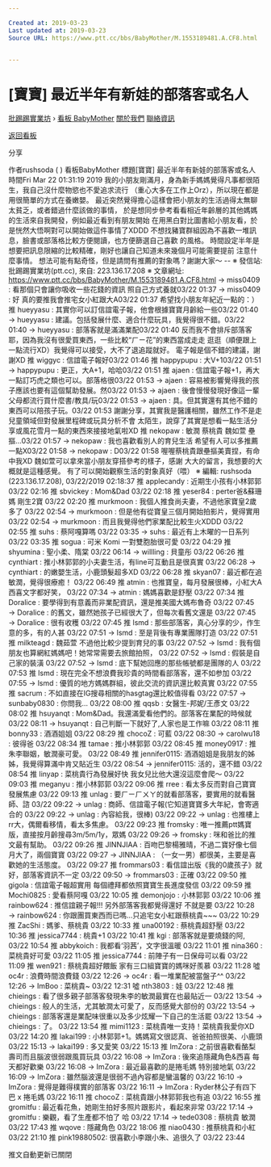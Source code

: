 ```yaml
---

Created at: 2019-03-23
Last updated at: 2019-03-23
Source URL: https://www.ptt.cc/bbs/BabyMother/M.1553189481.A.CF8.html


---
```


# [寶寶] 最近半年有新娃的部落客或名人


[批踢踢實業坊](https://www.ptt.cc/bbs/) › [看板 BabyMother](https://www.ptt.cc/bbs/BabyMother/index.html) [關於我們](https://www.ptt.cc/about.html) [聯絡資訊](https://www.ptt.cc/contact.html)

[返回看板](https://www.ptt.cc/bbs/BabyMother/index.html)

分享

作者rushsoda ( )
看板BabyMother
標題\[寶寶\] 最近半年有新娃的部落客或名人
時間Fri Mar 22 01:31:19 2019
我的小朋友剛滿月，身為新手媽媽覺得凡事都很陌生，我自己沒什麼物慾也不愛追求流行 （重心大多在工作上Orz），所以現在都是用很簡單的方式在養嫩嬰。 最近突然覺得擔心這樣會把小朋友的生活過得太無聊太貧乏，或者錯過什麼該做的事情， 於是想同步參考看看相近年齡層的其他媽媽的生活來自我開發，例如最近看到有朋友開始 在用黑白對比圖書給小朋友看，於是恍然大悟啊對可以開始做這件事情了XDDD 不想找豬寶群組因為不喜歡一堆訊息，臉書或部落格比較方便閱讀，也方便篩選自己喜歡 的風格。 時間設定半年是想要把訊息限縮的比較精確，剛好也讓自己知道未來幾個月可能需要提前 注意什麼事情。 想法可能有點奇怪，但是請問有推薦的對象嗎？謝謝大家～ -- ※ 發信站: 批踢踢實業坊(ptt.cc), 來自: 223.136.17.208 ※ 文章網址: <https://www.ptt.cc/bbs/BabyMother/M.1553189481.A.CF8.html>
→ miss0409 : 看那個只會讓你吸收一些花錢的資訊 照自己方式養就03/22 01:37
→ miss0409 : 好 真的要推我會推宅女小紅跟大A03/22 01:37
希望找小朋友年紀近一點的：）
推 hueyyasu : 其實你可以訂信誼電子報，他會根據寶寶月齡給一些03/22 01:40
→ hueyyasu : 建議。包括發展什麼、適合什麼玩具，我覺得很不錯。03/22 01:40
→ hueyyasu : 部落客就是滿滿業配03/22 01:40
反而我不會排斥部落客耶，因為我沒有很愛買東西，一些比較“ㄏㄧ花”的東西當成走走 逛逛（順便跟上一點流行XD）我覺得可以接受，大不了退追蹤就好。 電子報是個不錯的建議，謝謝XD
推 wiggyc : 信誼電子報好03/22 01:46
推 happypupu : 大V+103/22 01:51
→ happypupu : 更正，大A+1，哈哈03/22 01:51
推 ajaen : 信誼電子報+1，再大一點訂巧虎之類也可以。部落格很03/22 01:53
→ ajaen : 容易被影響覺得我的孩子應該也要有這個幫助發展。然03/22 01:53
→ ajaen : 後會慢慢發現好像這一輩父母都流行買什麼書/教具/玩03/22 01:53
→ ajaen : 具。但其實還有其他不錯的東西可以陪孩子玩。03/22 01:53
謝謝分享，其實我是醫護相關，雖然工作不是走兒童領域但對發展里程碑或玩具分析不會 太陌生，說穿了其實是想看一點生活分享或風花雪月一點的東西來接接地氣啦XD
推 nekopaw : 敏潤 蔡桃貴 魏如萱 壘摳...03/22 01:57
→ nekopaw : 我也喜歡看別人的育兒生活 希望有人可以多推薦一點X03/22 01:58
→ nekopaw : D03/22 01:58
喔喔蔡桃貴跟壘摳美賣捏，有命中我XD 魏如萱可以拿來當小朋友穿搭參考的樣子，感謝 大大的留言，我想要的大概就是這種感覺。 有了可以開始觀察生活的對象真好（喂） ※ 編輯: rushsoda (223.136.17.208), 03/22/2019 02:18:37
推 applecandy : 近期生小孩有小林郭郭 03/22 02:16
推 sbvickey : Mom&Dad 03/22 02:18
推 yeser84 : perter爸&蘇珊媽 剛生2寶 03/22 02:20
推 murkmoon : 我個人推食尚夫妻，不過他家寶皇2歲多了 03/22 02:54
→ murkmoon : 但是他有從寶皇三個月開始拍影片，覺得實用 03/22 02:54
→ murkmoon : 而且我覺得他們家業配比較生火XDDD 03/22 02:55
推 suhs : 蔡阿嘎算嗎 03/22 03:35
→ suhs : 最近有上木曜的一日系列 03/22 03:35
推 sogua : 可米 Komi 一對雙胞胎很可愛 03/22 04:29
推 shyumina : 聖小柔、隋棠 03/22 06:14
→ willling : 貝童彤 03/22 06:26
推 cynthiart : 推小林郭郭的小夫妻生活，有line可互動且是很真實 03/22 06:28
→ cynthiart : 的嫩嬰生活，小鹿頭髮超多XD 03/22 06:28
推 skyan07 : 最近都在追敏潤，覺得很療癒！ 03/22 06:49
推 atmin : 也推寶皇，每月發展很棒，小紅大A西喜文字都好笑， 03/22 07:34
→ atmin : 媽媽喜歡是舒壓 03/22 07:34
推 Doralice : 要學得到有意義而非業配資訊，還是推美國大媽布魯奇 03/22 07:45
→ Doralice : 的舊文，雖然她孩子已經很大了，但每次看舊文還是 03/22 07:45
→ Doralice : 很有收穫 03/22 07:45
推 lsmd : 那些部落客，真心分享的少，作生意的多，有的人甚 03/22 07:51
→ lsmd : 至是背後有專業團隊打造 03/22 07:51
推 milkteagd : 魏茹萱 不過他比較少提到育兒的事 03/22 07:52
→ lsmd : 我有個朋友也算網紅媽媽吧！她常常需要去旅館拍照， 03/22 07:52
→ lsmd : 假裝是自己家的裝潢 03/22 07:52
→ lsmd : 底下幫她回應的那些帳號都是團隊的人 03/22 07:53
推 lsmd : 現在完全不想浪費我珍貴的時間看部落客，還不如参加 03/22 07:55
→ lsmd : 優質的地方媽媽群組，彼此交流的資訊還比較真實 03/22 07:55
推 sacrum : 不如直接在IG搜尋相關的hasgtag還比較值得看 03/22 07:57
→ sunbaby0830 : 你問我... 03/22 08:00
推 qqsb : 女醫生-邦妮/王彥文 03/22 08:02
推 hsuyanqt : Mom&Dad。我還滿愛看他們的。部落客在業配的時候就 03/22 08:11
→ hsuyanqt : 自己判斷一下就好了,人家也是工作嘛 03/22 08:11
推 bonny33 : 酒酒姐姐 03/22 08:29
推 chocoZ : 可藍 03/22 08:30
→ carolwu18 : 彼得爸 03/22 08:34
推 tamae : 推小林郭郭 03/22 08:45
推 money0917 : 推朱李聯姻，敏潤豪可愛。 03/22 08:49
推 jennifer0115: 酒酒姐姐是我朋友的姊姊，我覺得算滿中肯又貼近生 03/22 08:54
→ jennifer0115: 活的，還不錯 03/22 08:54
推 linyap : 菜桃貴行為發展好快 我女兒比他大還沒這麼會爬～ 03/22 09:03
推 meganyu : 推小林郭郭 03/22 09:06
推 rree : 看太多反而對自己寶寶發展焦慮 03/22 09:13
推 unlag : 要ㄏㄧㄏㄨㄚ的就看部落客，要實用的就看醫師、諮 03/22 09:22
→ unlag : 商師、信誼電子報(它知道寶寶多大年紀，會寄適合的 03/22 09:22
→ unlag : 內容給我，很棒) 03/22 09:22
→ unlag : 也推樓上rr大，偶爾看移情，看太多焦慮。 03/22 09:23
推 fromsky : 唯一推薦ptt媽寶版，直接按月齡搜尋3m/5m/1y，眾媽 03/22 09:26
→ fromsky : 咪和爸比的推文最有幫助。 03/22 09:26
推 JINNJIAA : 百吻巴黎楊雅晴，不過二寶好像七個月大了，兩個寶寶 03/22 09:27
→ JINNJIAA : （一女一男）都很美，主要是喜歡她的生活態度。 03/22 09:27
推 frommars03 : 看信誼出版《我的0歲孩子》就好，部落客資訊不一定 03/22 09:50
→ frommars03 : 正確 03/22 09:50
推 gigola : 信誼電子報超實用 每個禮拜都依照寶寶生長進度發信 03/22 09:59
推 Mochi0825 : 愛看蔡阿嘎 03/22 10:05
推 demonjojo : 小林郭郭 03/22 10:06
推 rainbow624 : 推信誼親子報!!! 另外部落客我都覺得還好 不就是要 03/22 10:28
→ rainbow624 : 你跟團買東西而已嗎...只追宅女小紅跟蔡桃貴~~~ 03/22 10:29
推 ZacShi : 媽爹、蔡桃貴 03/22 10:33
推 una00192 : 蔡桃貴超舒壓 03/22 10:36
推 jessica7744 : 桃貴+1 03/22 10:41
推 kgi : 部落客就是要燒錢的阿, 03/22 10:54
推 abbykoich : 我都看‘羽茜’，文字很溫暖 03/22 11:01
推 nina360 : 菜桃貴好可愛 03/22 11:05
推 jessica7744 : 前陣子有一日保母可以看 03/22 11:09
推 wen921 : 蔡桃貴超好餵飯 家有三口組寶寶的媽咪好羨慕 03/22 11:28
噓 oc4r : 浪費時間浪費錢 03/22 12:26
→ oc4r : 看一堆業配被當盤子^^ 03/22 12:26
→ ImBoo : 菜桃貴~ 03/22 12:31
噓 nth3803 : 娃 03/22 12:48
推 chieings : 看了很多親子部落客發現朱李的敏潤最實在也最貼近一 03/22 13:54
→ chieings : 般人的生活，尤其敏潤太可愛了，反而感覺大部份的 03/22 13:54
→ chieings : 部落客還是業配味很重以及多少炫耀一下自己的生活罷 03/22 13:54
→ chieings : 了。 03/22 13:54
推 mimi1123 : 菜桃貴唯一支持！菜桃貴我愛你XD 03/22 14:20
推 lakai199 : 小林郭郭+1。媽媽寫文很認真、爸爸拍照很美、小鹿頭 03/22 15:13
→ lakai199 : 多又愛笑 03/22 15:13
推 ImZora : 之前很喜歡看酪梨壽司而且腦波很弱跟風買玩具 03/22 16:08
→ ImZora : 後來追隱藏角色&西喜 每天都好歡樂 03/22 16:08
→ ImZora : 最近最喜歡的是捲毛媽 特別接地氣 03/22 16:09
→ ImZora : 雖然腦波還是很弱不過內容都是蠻溫馨的 03/22 16:10
→ ImZora : 覺得是難得樸實的部落客 03/22 16:11
→ ImZora : Ryder林公子有四下巴 x 捲毛媽 03/22 16:11
推 chocoZ : 菜桃貴跟小林郭郭我也有追 03/22 16:55
推 gromitfu : 最近看花魚，她剛生拍好多照片跟影片，看起來非常 03/22 17:14
→ gromitfu : 樂觀，看了生產都不怕了 哈 03/22 17:14
→ tede0308 : 蔡桃貴 敏潤 03/22 17:43
推 wqove : 隱藏角色 03/22 18:06
推 niao0430 : 推蔡桃貴和小紅 03/22 21:10
推 pink19880502: 很喜歡小李跟小朱、追很久了 03/22 23:44

推文自動更新已關閉

